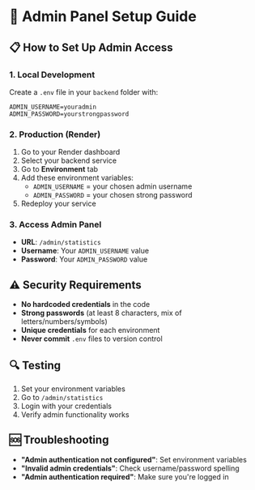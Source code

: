 # 🔐 Admin Panel Setup Guide

## 📋 **How to Set Up Admin Access**

### **1. Local Development**
Create a `.env` file in your `backend` folder with:
```env
ADMIN_USERNAME=youradmin
ADMIN_PASSWORD=yourstrongpassword
```

### **2. Production (Render)**
1. Go to your Render dashboard
2. Select your backend service
3. Go to **Environment** tab
4. Add these environment variables:
   - `ADMIN_USERNAME` = your chosen admin username
   - `ADMIN_PASSWORD` = your chosen strong password
5. Redeploy your service

### **3. Access Admin Panel**
- **URL**: `/admin/statistics`
- **Username**: Your `ADMIN_USERNAME` value
- **Password**: Your `ADMIN_PASSWORD` value

## ⚠️ **Security Requirements**
- **No hardcoded credentials** in the code
- **Strong passwords** (at least 8 characters, mix of letters/numbers/symbols)
- **Unique credentials** for each environment
- **Never commit** `.env` files to version control

## 🔍 **Testing**
1. Set your environment variables
2. Go to `/admin/statistics`
3. Login with your credentials
4. Verify admin functionality works

## 🆘 **Troubleshooting**
- **"Admin authentication not configured"**: Set environment variables
- **"Invalid admin credentials"**: Check username/password spelling
- **"Admin authentication required"**: Make sure you're logged in
